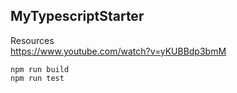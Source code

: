 ## MyTypescriptStarter

Resources  
https://www.youtube.com/watch?v=yKUBBdp3bmM

```
npm run build
npm run test
```
